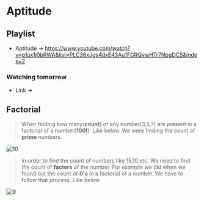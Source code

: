 # Aptitude

## Playlist

* Aptitude  -> https://www.youtube.com/watch?v=p1ux1j0bRWA&list=PLC36xJgs4dxE43Au1FGRQvwHTr7NbgDCS&index=2

### Watching tomorrow

* Link -> 

## Factorial

> When finding how many(**count**) of any number(3,5,7) are present in a factorial of a number(**100!**). Like below. We were finding the count of **prime** numbers.

![10](https://user-images.githubusercontent.com/54589605/202851225-671e743a-4f8d-41c0-bb3f-297ccda733b0.png)

> In order to find the count of numbers like 15,10 etc. We need to find the count of **factors** of the number. For example we did when we found out the count of **0's** in a factorial of a number. We have to follow that process. Like below.

![9](https://user-images.githubusercontent.com/54589605/202851215-0290ae41-a68f-4d84-9fa8-984a835ed78a.png)

